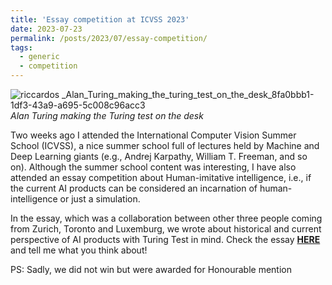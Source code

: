 ```yaml
---
title: 'Essay competition at ICVSS 2023'
date: 2023-07-23
permalink: /posts/2023/07/essay-competition/
tags:
  - generic
  - competition
---
```


![riccardos _Alan_Turing_making_the_turing_test_on_the_desk_8fa0bbb1-1df3-43a9-a695-5c008c96acc3](https://github.com/ric-sar/ric-sar.github.io/assets/82369153/99cfd7f9-7aa9-4754-9e91-69b85275472b)
*Alan Turing making the Turing test on the desk*

Two weeks ago I attended the International Computer Vision Summer School (ICVSS), a nice summer school full of lectures held by Machine and Deep Learning giants (e.g., Andrej Karpathy, William T. Freeman, and so on). 
Although the summer school content was interesting, I have also attended an essay competition about Human-imitative intelligence, i.e., if the current AI products can be considered an incarnation of human-intelligence or just a simulation.

In the essay, which was a collaboration between other three people coming from Zurich, Toronto and Luxemburg, we wrote about historical and current perspective of AI products with Turing Test in mind.
Check the essay [**HERE**]({{site.baseurl}}/files/ICVSS_2023_Essay_Competition.pdf) and tell me what you think about!

PS: Sadly, we did not win but were awarded for Honourable mention

